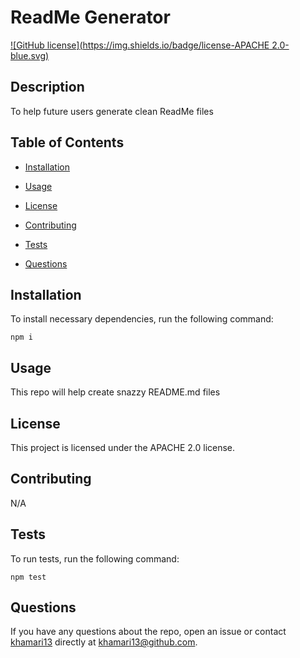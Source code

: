 
# ReadMe Generator
[![GitHub license](https://img.shields.io/badge/license-APACHE 2.0-blue.svg)](https://github.com/khamari13/readme-generator)

## Description

To help future users generate clean ReadMe files

## Table of Contents 

* [Installation](#installation)

* [Usage](#usage)

* [License](#license)

* [Contributing](#contributing)

* [Tests](#tests)

* [Questions](#questions)

## Installation

To install necessary dependencies, run the following command:

```
npm i
```

## Usage

This repo will help create snazzy README.md files

## License

This project is licensed under the APACHE 2.0 license.
  
## Contributing

N/A

## Tests

To run tests, run the following command:

```
npm test
```

## Questions

If you have any questions about the repo, open an issue or contact [khamari13](undefined) directly at khamari13@github.com.

